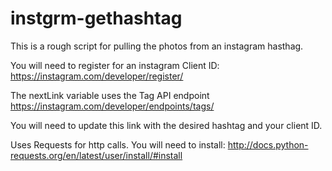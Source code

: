 # instgrm-gethashtag
This is a rough script for pulling the photos from an instagram hasthag. 

You will need to register for an instagram Client ID: https://instagram.com/developer/register/

The nextLink variable uses the Tag API endpoint https://instagram.com/developer/endpoints/tags/

You will need to update this link with the desired hashtag and your client ID. 

Uses Requests for http calls. You will need to install: http://docs.python-requests.org/en/latest/user/install/#install